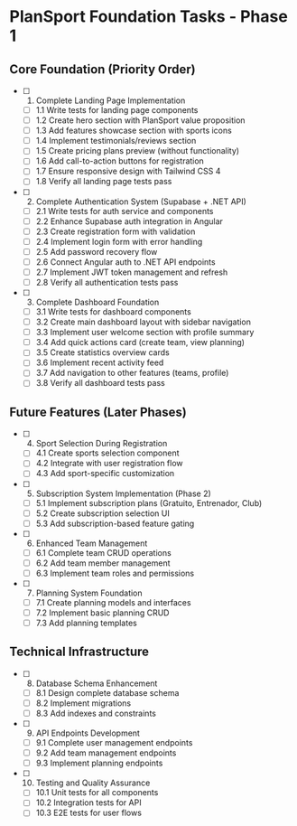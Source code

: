 # PlanSport Foundation Tasks - Phase 1

## Core Foundation (Priority Order)

- [ ] 1. Complete Landing Page Implementation
  - [ ] 1.1 Write tests for landing page components
  - [ ] 1.2 Create hero section with PlanSport value proposition
  - [ ] 1.3 Add features showcase section with sports icons
  - [ ] 1.4 Implement testimonials/reviews section
  - [ ] 1.5 Create pricing plans preview (without functionality)
  - [ ] 1.6 Add call-to-action buttons for registration
  - [ ] 1.7 Ensure responsive design with Tailwind CSS 4
  - [ ] 1.8 Verify all landing page tests pass

- [ ] 2. Complete Authentication System (Supabase + .NET API)
  - [ ] 2.1 Write tests for auth service and components
  - [ ] 2.2 Enhance Supabase auth integration in Angular
  - [ ] 2.3 Create registration form with validation
  - [ ] 2.4 Implement login form with error handling
  - [ ] 2.5 Add password recovery flow
  - [ ] 2.6 Connect Angular auth to .NET API endpoints
  - [ ] 2.7 Implement JWT token management and refresh
  - [ ] 2.8 Verify all authentication tests pass

- [ ] 3. Complete Dashboard Foundation
  - [ ] 3.1 Write tests for dashboard components
  - [ ] 3.2 Create main dashboard layout with sidebar navigation
  - [ ] 3.3 Implement user welcome section with profile summary
  - [ ] 3.4 Add quick actions card (create team, view planning)
  - [ ] 3.5 Create statistics overview cards
  - [ ] 3.6 Implement recent activity feed
  - [ ] 3.7 Add navigation to other features (teams, profile)
  - [ ] 3.8 Verify all dashboard tests pass

## Future Features (Later Phases)

- [ ] 4. Sport Selection During Registration
  - [ ] 4.1 Create sports selection component
  - [ ] 4.2 Integrate with user registration flow
  - [ ] 4.3 Add sport-specific customization

- [ ] 5. Subscription System Implementation (Phase 2)
  - [ ] 5.1 Implement subscription plans (Gratuito, Entrenador, Club)
  - [ ] 5.2 Create subscription selection UI
  - [ ] 5.3 Add subscription-based feature gating

- [ ] 6. Enhanced Team Management
  - [ ] 6.1 Complete team CRUD operations
  - [ ] 6.2 Add team member management
  - [ ] 6.3 Implement team roles and permissions

- [ ] 7. Planning System Foundation
  - [ ] 7.1 Create planning models and interfaces
  - [ ] 7.2 Implement basic planning CRUD
  - [ ] 7.3 Add planning templates

## Technical Infrastructure

- [ ] 8. Database Schema Enhancement
  - [ ] 8.1 Design complete database schema
  - [ ] 8.2 Implement migrations
  - [ ] 8.3 Add indexes and constraints

- [ ] 9. API Endpoints Development
  - [ ] 9.1 Complete user management endpoints
  - [ ] 9.2 Add team management endpoints
  - [ ] 9.3 Implement planning endpoints

- [ ] 10. Testing and Quality Assurance
  - [ ] 10.1 Unit tests for all components
  - [ ] 10.2 Integration tests for API
  - [ ] 10.3 E2E tests for user flows